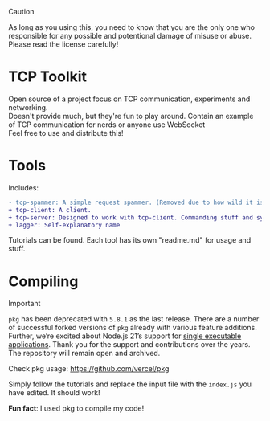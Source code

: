 > [!CAUTION]
> As long as you using this, you need to know that you are the only one who responsible for any possible and potentional damage of misuse or abuse.
> Please read the license carefully!

 # TCP Toolkit
Open source of a project focus on TCP communication, experiments and networking.<br>
Doesn't provide much, but they're fun to play around. Contain an example of TCP communication for nerds or anyone use WebSocket<br>
Feel free to use and distribute this!<br>
 # Tools
 Includes:
```diff
- tcp-spammer: A simple request spammer. (Removed due to how wild it is)
+ tcp-client: A client.
+ tcp-server: Designed to work with tcp-client. Commanding stuff and synchronous chat without websocket!
+ lagger: Self-explanatory name
```
Tutorials can be found. Each tool has its own "readme.md" for usage and stuff.
# Compiling
> [!IMPORTANT]  
> `pkg` has been deprecated with `5.8.1` as the last release. There are a number of successful forked versions of `pkg` already with various feature additions. Further, we’re excited about Node.js 21’s support for [single executable applications](https://nodejs.org/api/single-executable-applications.html). Thank you for the support and contributions over the years. The repository will remain open and archived.
> 
Check pkg usage: https://github.com/vercel/pkg

Simply follow the tutorials and replace the input file with the `index.js` you have edited. It should work!

**Fun fact**: I used pkg to compile my code!

